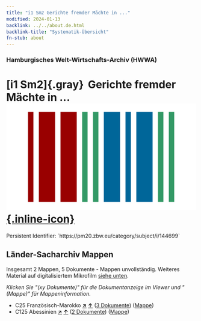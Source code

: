 ```yaml
---
title: "i1 Sm2 Gerichte fremder Mächte in ..."
modified: 2024-01-13
backlink: ../../about.de.html
backlink-title: "Systematik-Übersicht"
fn-stub: about
---
```


### Hamburgisches Welt-Wirtschafts-Archiv (HWWA)

# [i1 Sm2]{.gray}&#8201; Gerichte fremder Mächte in ... &#160; [![Wikidata](/images/Wikidata-logo.svg "Wikidata"){.inline-icon}](http://www.wikidata.org/entity/Q104700139)

<div class="hint">Persistent Identifier: `https://pm20.zbw.eu/category/subject/i/144699`</div>







## Länder-Sacharchiv Mappen






Insgesamt 2 Mappen, 5 Dokumente - Mappen unvollständig. Weiteres Material auf digitalisiertem Mikrofilm [siehe unten](#filmsections).

_Klicken Sie "(xy Dokumente)" für die Dokumentanzeige im Viewer und "(Mappe)" für Mappeninformation._



- C25 Französisch-Marokko [**&nearr;**](../../../geo/i/141358/about.de.html "Französisch-Marokko (alle Mappen)") [**&uarr;**](../../../geo/about.de.html#C25 "Ländersystematik") (<a href="https://pm20.zbw.eu/iiifview/folder/sh/141358,144699" title="über: Französisch-Marokko : Gerichte fremder Mächte in ..." target="_blank">3 Dokumente</a>) ([Mappe](../../../../folder/sh/1413xx/141358/1446xx/144699/about.de.html))
- C125 Abessinien [**&nearr;**](../../../geo/i/141482/about.de.html "Abessinien (alle Mappen)") [**&uarr;**](../../../geo/about.de.html#C125 "Ländersystematik") (<a href="https://pm20.zbw.eu/iiifview/folder/sh/141482,144699" title="über: Abessinien : Gerichte fremder Mächte in ..." target="_blank">2 Dokumente</a>) ([Mappe](../../../../folder/sh/1414xx/141482/1446xx/144699/about.de.html))



<a id="filmsections" />













